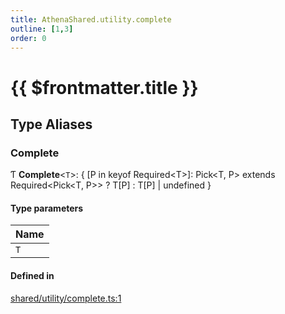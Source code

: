 ```yaml
---
title: AthenaShared.utility.complete
outline: [1,3]
order: 0
---
```


# {{ $frontmatter.title }}


## Type Aliases

### Complete

Ƭ **Complete**<`T`\>: { [P in keyof Required<T\>]: Pick<T, P\> extends Required<Pick<T, P\>\> ? T[P] : T[P] \| undefined }

#### Type parameters

| Name |
| :------ |
| `T` |

#### Defined in

[shared/utility/complete.ts:1](https://github.com/Stuyk/altv-athena/blob/3dfaad7/src/core/shared/utility/complete.ts#L1)
